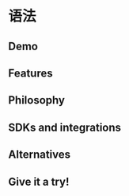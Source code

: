 # 语法

## Demo

## Features

## Philosophy

## SDKs and integrations

## Alternatives

## Give it a try!
